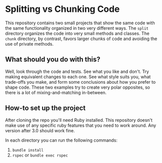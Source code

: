 # Splitting vs Chunking Code

This repository contains two small projects that show the same code with the same functionality organized in two very
different ways. The `split` directory organizes the code into very small methods and classes. The `chunk` directory,
by contrast, favors larger chunks of code and avoiding the use of private methods.

## What should you do with this?

Well, look through the code and tests. See what you like and don't. Try making equivalent changes to each one. See what
style suits you, what trade-offs you make, and form some conclusions about how you prefer to shape code. These two
examples try to create very polar opposites, so there is a lot of mixing-and-matching in-between.

## How-to set up the project

After cloning the repo you'll need Ruby installed. This repository doesn't make use of any specific ruby features that
you need to work around. Any version after 3.0 should work fine.

In each directory you can run the following commands:

1. `bundle install`
2. `rspec` or `bundle exec rspec`

